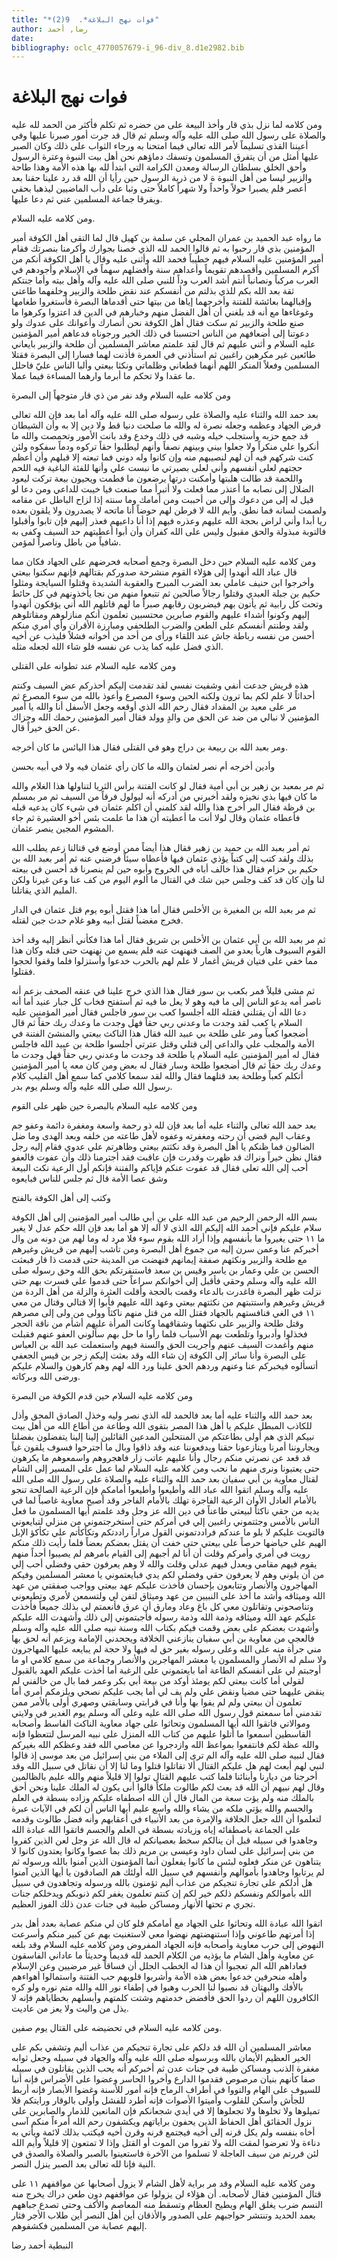 ```yaml
---
title: "*فوات نهج البلاغة*.  9(2)"
author: رضا, أحمد
date: 
bibliography: oclc_4770057679-i_96-div_8.d1e2982.bib
---
```




#  فوات نهج البلاغة 


 ومن كلامه لما نزل بذي قار وأخذ البيعة على من حضره ثم تكلم فأكثر من الحمد لله عليه والصلاة على رسول الله صلى الله عليه وآله وسلم ثم قال قد جرت أمور صبرنا عليها وفي أعيننا القذى تسليماً لأمر الله تعالى فيما امتحنا به ورجاء الثواب على ذلك وكان الصبر عليها أمثل من أن يتفرق المسلمون وتسفك دماؤهم نحن أهل بيت النبوة وعترة الرسول وأحق الخلق بسلطان الرسالة ومعدن الكرامة التي ابتدأ لله بها هذه الأمة وهذا طاحة والزبير ليسا من أهل النبوة ة لا من ذرية الرسول حين رأيا أن الله قد رد علينا حقنا بعد أعصر فلم يصبرا حولاً واحداً ولا شهراً كاملاً حتى وثبا على دأب الماضيين ليذهبا بحقي ويفرقا جماعة المسلمين عني ثم دعا عليها. 

 ومن كلامه عليه السلام. 

 ما رواه عبد الحميد بن عمران المجلي عن سلمة بن كهيل قال لما التقى أهل الكوفة أمير المؤمنين بذي قار رحبوا به ثم قالوا الحمد لله الذي خصنا بجوارك وأكرمنا بنصرتك فقام أمير المؤمنين عليه السلام فيهم خطيباً فحمد الله وأثنى عليه وقال يا أهل الكوفة أنكم من أكرم المسلمين وأقصدهم تقويماً وأعداهم سنة وأفضلهم سهماً في الإسلام وأجودهم في العرب مركباً ونصانباً أنتم أشد العرب وداً للنبي صلى الله عليه وآله وأهل بيته وأما جنتكم ثقة بعد الله بكم للذي بذلتم من أنفسكم عند نقض طلحة والزبير وخلفهما طاعتي وإقبالهما بعائشة للفتنة وأخرجهما إياها من بيتها حتى أقدماها البصرة فأستغروا طغامها وغوغاءها مع أنه قد بلغني أن أهل الفضل منهم وخبارهم في الدين قد اعتزوا وكرهوا ما صنع طلحة والزبير ثم سكت فقال أهل الكوفة نحن أنصارك وأعوانك على عدوك ولو دعوتنا إلى أضعافهم من الناس احتسبنا في ذلك الخير ورجوناه فدعاهم أمير المؤمنين عليه السلام و  أثني  عليهم ثم قال لقد علمتم معاشر المسلمين أن طلحة والزبير بايعاني طائعين غير مكرهين راغبين ثم استأذني في العمرة فأذنت لهما فسارا إلى البصرة فقتلا المسلمين وفعلاً المنكر اللهم أنهما قطعاني وظلماتي ونكثا بيعتي وألبا الناس عليّ فاحلل ما عقدا ولا تحكم ما أبرما وارهما المساءة فيما عملا. 

 ومن كلامه عليه السلام وقد نفر من ذي قار متوجهاً إلى البصرة 

 بعد حمد الله والثناء عليه والصلاة على رسوله صلى الله عليه وآله أما بعد فإن الله تعالى   فرض الجهاد وعظمه وجعله نصرة له والله ما صلحت دنيا قط ولا دين إلا به وأن الشيطان قد جمع حزبه وأستجلب خيله وشبه في ذلك وخدع وقد بانت الأمور وتحمصت والله ما أنكروا علي منكراً ولا جعلوا بيني وبينهم نصفاً وأنهم ليطلبوا حقاً تركوه ودماً سفكوه ولئن كنت شركهم فيه أن لهم لنصيبهم منه وإن كانوا وله دوني فما تبعته إلا قبلهم وأن أعظم حجتهم لعلى أنفسهم وأني لعلى بصيرتي ما نبست علي وأنها للفئة الباغية فيه اللحم واللحمة قد طالت هلبتها وأمكنت درتها يرضعون ما فطمت ويحيون بيعة تركت ليعود الضلال إلى نصابه ما أعتذر مما فعلت ولا أتبرأ مما صنعت فيا خيبت للداعي ومن دعا لو قيل له إلى من دعوك وإلى من أحببت ومن أمامك وما سنته إذا لزاح الباطل عن مقامه ولصمت لسانه فما نطق. وأيم الله لا فرطن لهم حوضاً أنا ماتحه لا يصدرون ولا يلقون بعده ريا أبدا وأني لراض بحجة الله عليهم وعذره فيهم إذا أنا داعيهم فعذر إليهم فإن تابوا وأقبلوا فالتوبة مبذولة والحق مقبول وليس على الله كفران وأن أبوا أعطيتهم حد السيف وكفى به شافياً من باطل وناصراً لمؤمن. 

 ومن كلامه عليه السلام حين دخل البصرة وجمع أصحابه فحرضهم على الجهاد فكان مما قال عباد الله أنهدوا إلى هؤلاء القوم منشرحة صدوركم بقتالهم فإنهم سكنوا بيعتي وأخرجوا ابن حنيف عاملي بعد الضرب المبرح والعقوبة الشديدة وقتلوا السيايجة ومثلوا حكيم بن جبلة العبدي وقتلوا رجالاً صالحين ثم تتبعوا منهم من نجا يأخذونهم في كل حائط وتحت كل رابية ثم يأتون بهم فيضربون رقابهم صبراً ما لهم قاتلهم الله أني يؤفكون أنهدوا إليهم وكونوا أشداء عليهم والقوم صابرين محتسبين تعلمون أنكم منازلوهم ومقاتلوهم ولقد وطنتم أنفسكم على الطعن والضرب الطلحفي ومبارزة الأقران وأي أمري منكم أحسن من نفسه رباطة جاش عند اللقاء ورأى من  أحد  من أخوانه فشلاً فليذب عن أخيه الذي فضل عليه كما يذب عن نفسه فلو شاء الله لجعله مثله. 

 ومن كلامه عليه السلام عند تطوانه على القتلى 

 هذه قريش جدعت أنفي وشفيت نفسي لقد تقدمت إليكم أحذركم عض السيف وكنتم أحداثاً لا علم لكم بما ترون ولكنه الحين وسوء المصرع وأعوذ بالله من سوء المصرع ثم مر على معيد بن المقداد فقال رحم الله الذي أوقعه وجعل الأسفل أنا والله يا أمير المؤمنين لا نبالي   من ضد عن الحق من والدٍ وولد فقال أمير المؤمنين رحمك الله وجزاك عن الحق خيراً قال. 

 ومر بعبد الله بن ربيعة بن دراج وهو في القتلى فقال هذا اليائس ما كان أخرجه. 

 وأدين أخرجه أم نصر لعثمان والله ما كان رأي عثمان فيه ولا في أبيه بحسن 

 ثم مر بمعبد بن زهير بن أبي أمية فقال لو كانت الفتنة برأس الثريا لتناولها هذا الغلام والله ما كان فيها بذي نخيزه ولقد أخبرني من أدركه أنه ليولول فرقاً من السيف ثم مر بمسلم بن قرظة فقال البر أخرج هذا والله لقد كلمني أن اكلم عثمان في شيء كان يدعيه قبله فأعطاه عثمان وقال لولا أنت ما أعطيته أن هذا ما علمت بئس أخو العشيرة ثم جاء المشوم المجين ينصر عثمان. 

 ثم أمر بعبد الله بن حميد بن زهير فقال هذا أيضاً ممن أوضع في قتالنا زعم يطلب الله بذلك ولقد كتب إلي كتباً يؤذي عثمان فيها فأعطاه سيئاً فرضني عنه ثم أمر بعبد الله بن حكيم بن حزام فقال هذا خالف أباه في الخروج وأبوه حين لم ينصرنا قد أحسن في بيعته لنا وإن كان قد كف وجلس حين شك في القتال ما ألوم اليوم من كف عنا وعن غيرنا ولكن المليم الذي يقاتلنا. 

 ثم مر بعبد الله بن المغيرة بن الأخلس فقال أما هذا فقتل أبوه يوم قتل عثمان في الدار فخرج مغضباً لقتل أبيه وهو غلام حدث جبن لقتله. 

 ثم مر بعبد الله بن أبي عثمان بن الأخلس بن شريق فقال أما هذا فكأني أنظر إليه وقد أخذ القوم السيوف هارباً يعدو من الصف فنهنهت عنه فلم يسمع من نهنهت حتى قتله وكان هذا مما خفي على فتيان قريش أغمار لا علم لهم بالحرب خدعوا وأستزلوا فلما وقفوا لحجوا فقتلوا. 

 ثم مشى قليلاً فمر بكعب بن سور فقال هذا الذي خرج علينا في عنقه الصحف بزعم أنه ناصر أمه يدعو الناس إلى ما فيه وهو لا يعل ما فيه ثم أستفتح فخاب كل جبار عنيد أما أنه دعا الله أن يقتلني فقتله الله أجلسوا كعب بن سور فاجلس فقال أمير المؤمنين عليه السلام يا كعب لقد وجدت ما وعدني ربي حقاً فهل وجدت ما وعدك ربك حقاً ثم قال أضجعوا كعباً ومر على طلحة بي عبيد الله فقال هذا الناكث بيعتي والمنشئ الفتنة في الأمة   والمجلب علي والداعي إلى قتلي وقتل عترتي أجلسوا طلحة بن عبيد الله فاجلس فقال له أمير المؤمنين عليه السلام يا طلحة قد وجدت ما وعدني ربي حقاً فهل وجدت ما وعدك ربك حقاً ثم قال أضجعوا طلحة وسار فقال له بعض ومن كان معه يا أمير المؤمنين أتكلم كعباً وطلحة بعد قتلهما فقال والله لقد سمعا كلامي كما سمع أهل القليب كلام رسول الله صلى الله عليه وآله وسلم يوم بدر. 

 ومن كلامه عليه السلام بالبصرة حين ظهر على القوم 

 بعد حمد الله تعالى والثناء عليه أما بعد فإن لله ذو رحمة واسعة ومغفرة دائمة وعفو جم وعقاب اليم قضى أن رحته ومغفرته وعفوه لأهل طاعته من خلفه وبعد الهدى وما ضل الضالون فما ظنكم يا أهل البصرة وقد نكثتم بيعتي وظاهرتم علي عدوي فقام إليه رجل فقال نظن خيراً ونراك قد ظهرت وقدرت فإن عاقبت فقد أجترمنا ذلك وأن عفوت فالعفو أحب إلى الله تعلى فقال قد عفوت عنكم فإياكم والفتنة فإنكم أول الرعية نكث البيعة وشق عصا الأمة قال ثم جلس للناس فبايعوه 

 وكتب إلى أهل الكوفة بالفتح 

 بسم الله الرحمن الرحيم من عبد الله علي بن أبي طالب أمير المؤمنين إلى أهل الكوفة سلام عليكم فإني أحمد الله إليكم الله الذي لا آله إلا هو أما بعد فإن الله حكم عدل لا يغير ما  ١١  حتى يغيروا ما بأنفسهم وإذا أراد الله بقوم سوء فلا مرد له وما لهم من دونه من وال أخبركم عنا وعمن سرن إليه من جموع أهل البصرة ومن تأشب إليهم من قريش وغيرهم مع طلحة والزبير ونكثهم صفقة إيمانهم فنهضت من المدينة حتى قدمت ذا قار فبعثت الحسن بن علي وعمار بن ياسر وقيس بن سعد فاستنفرتكم بحق الله وحق رسوله صلى الله عليه وآله وسلم وحقي فأقبل إلي أخوانكم سراعاً حتى قدموا علي فسرت بهم حتى نزلت ظهر البصرة فاغدرت بالدعاء وقمت بالحجة وأقلت العثرة والزلة من أهل الردة من قريش وغيرهم واستتبتهم من نكثتهم بيعتي وعهد الله عليهم فأبوا إلا قتالي وقتال من معي  ١١  في الغي فنافستهم بالجهاد فقتل الله من قتل منهم ناكثاً وولى من ولى إلى مصرهم وقتل طلحة والزبير على نكثهما وشقاقهما وكانت المرأة عليهم أشأم من ناقة الحجر فخذلوا وأدبروا وتلطعت بهم الأسباب فلما رأوا ما حل بهم سألوني العفو عنهم فقبلت منهم وأغمدت السيف   عنهم وأجريت الحق والسنة فيهم واستعملت عبد الله بن العباس على البصرة وأنا سائر إلى الكوفة إن شاء الله وقد بعثت إليكم زجر بن قيس الجعفي أتسألوه فيخبركم عنا وعنهم وردهم الحق علينا ورد الله لهم وهم كارهون والسلام عليكم ورضى الله وبركاته. 

 ومن كلامه عليه السلام حين قدم الكوفة من البصرة 

 بعد حمد الله والثناء عليه أما بعد فالحمد لله الذي نصر وليه وخذل الصادق المحق وأذل للكاذب المبطل عليكم يا أهل هذا المصر بتقوى الله وطاعة من أطاع الله من أهل بيت نبيكم الذي هم أولى بطاعتكم من المنتحلين المدعين القائلين إلينا إلينا يتفضلون بفضلنا ويجاروننا أمرنا وينازعونا حقنا ويدفعوننا عنه وقد ذاقوا وبال ما أجترحوا فسوف يلقون غياً قد قعد عن نصرتي منكم رجال وأنا عليهم عاتب زار فاهجروهم واسمعوهم ما يكرهون حتى يعتبونا ونرى منهم ما نحب ومن كلامه عليه السلام لما عمل على المسير إلى الشام لقتال معاوية بن أبي سفيان بعد حمد الله والثناء عليه والصلاة على رسول الله صلى الله عليه وآله وسلم اتقوا الله عباد الله وأطيعوا وأطيعوا أمامكم فإن الرعية الصالحة تنجو بالأمام العادل الأوان الرعية الفاجرة تهلك بالأمام الفاجر وقد أصبح معاوية غاصباً لما في يديه من حقي ناكثاً لبيعتي طاعناً في دين الله عز وجل وقد علمتم أيها المسلمون ما فعل الناس بالأمس وجثتموني راغبين إلي في أمركم حتى أستخرجتموني من منزلي لتبايعوني فالتويت عليكم لا بلو ما عندكم فراددتموني القول مراراً راددتكم وتكأكأتم علي تكأكؤ الإبل الهيم على حياضها حرصاً على بيعتي حتى خفت أن يقتل بعضكم بعضاً فلما رأيت ذلك منكم رويت في أمري وأمركم وقلت أن أنا لم أجبهم إلى القيام بأمرهم لم يصيبوا أحداً منهم يقوم فيهم مقامي ويعدل فيهم عدلي وقلت والله لا وهم يعرفون حقي وفضلي أحب إلي من أن يلوني وهم لا يعرفون حقي وفضلي لكم يدي فبايعتموني يا معشر المسلمين وفيكم المهاجرون والأنصار وتتابعون بإحسان فأخذت عليكم عهد بيعتي وواجب صفقتي من عهد الله وميثاقه وأشد ما أخذ على النبيين من عهد وميثاق لتفن لي ولتسمعن لأمري وتطيعوني وتناصحوني وتقاتلون معي كل باغ وعاد ومارق أن عرق فأنعمتم لي بذلك جميعاً فأخذت عليكم عهد الله وميثاقه وذمة الله وذمة رسوله فأجبتموني إلى ذلك وأشهدت الله عليكم وأشهدت بعضكم على بعض وقمت فيكم بكتاب الله وسنة نبيه صلى الله عليه وآله وسلم   فالعجي من معاوية بن أبي سفيان ينازعني الخلافة ويجحدني الإمامة ويزعم أنه لحق بها مني جرأة منه على الله وعلى رسوله بغير حق له فيها ولا حجة لم يبايعه عليها المهاجرون ولا سلم له الأنصار والمسلمون يا معشر المهاجرين والأنصار وجماعة من سمع كلامي او ما أوجبتم لي على أنفسكم الطاعة أما بايعتموني على الرغبة أما أخذت عليكم العهد بالقبول لقولي أما كانت بيعتي لكم يومئذ أوكد من بيعة أبي بكر وعمر فما بال من خالفني لم ينقض عليهما حتى مضيا ونقض علي ولم يف لي أما يجب عليكم نصحي ويلزمكم أمري أما تعلمون أن بيعتي ولم لم يفوا بها وأنا في قرابتي وسابقتي وصهري أولى بالأمر ممن تقدمني أما سمعتم قول رسول الله صلى الله عليه وعلى آله وسلم يوم الغدير في ولايتي وموالاتي فاتقوا الله أيها المسلمون وتحاثوا على جهاد معاوية الناكث الفاسط وأصحابه القاسطين أسمعوا ما أتلوا عليهم من كتاب الله المنزل على نبيه المرسل لتتعظوا فإنه والله عظة لكم فانتفعوا بمواعظ الله وازدجروا عن معاصي الله فقد وعظكم الله بغيركم فقال لنبيه صلى الله عليه وآله الم ترى إلى الملاء من بني إسرائيل من بعد موسى إذ قالوا لنبي لهم أبعث لهم هل عليكم القتال ألا تقاتلوا قتلوا وما لنا إلا أن نقاتل في سبيل الله وقد أخرجنا من ديارنا وأبنائنا فلما كتب عليهم القتال تولوا إلا قليلاً منهم والله عليم بالظالمين وقال لهم نبيهم أن الله قد بعث لكم طالوت ملكاً قالوا أنى يكون له الملك علينا ونحن أحق بالملك منه ولم يؤت سعة من المال قال أن الله اصطفاه عليكم وزاده بسطة في العلم والجسم والله يؤتي ملكه من يشاء والله واسع عليم أيها الناس أن لكم في الآيات عبرة لتعلموا أن الله جعل الخلافة والإمرة من بعد الأنبياء في أعقابهم وأنه فضل طالوت وقدمه على الجماعة باصطفائه إياه وزيادته بسطة في العلم والجسم فاتقوا الله عبادة الله وجاهدوا في سبيله قبل أن ينالكم سخط بعصيانكم له قال الله عز وجل لعن الذين كفروا من بني إسرائيل على لسان داود وعيسى بن مريم ذلك بما عصوا وكانوا يعتدون كانوا لا يتناهون عن منكر فعلوه لبئس ما كانوا يفعلون أنما المؤمنون الذين آمنوا بالله ورسوله ثم لم يرتابوا وجاهدوا بأموالهم وأنفسهم في سبيل الله أولئك هم الصادقون يا أيها الذين آمنوا هل أدلكم على تجارة تنجيكم من عذاب أليم تؤمنون بالله ورسوله وتجاهدون في سبيل الله بأموالكم ونفسكم ذلكم خير لكم إن كنتم تعلمون يغفر لكم ذنوبكم ويدخلكم جنات تجري م تحتها الأنهار ومساكن   طيبة في جنات عدن ذلك الفوز العظيم. 

 اتقوا الله عبادة الله وتحاثوا على الجهاد مع أمامكم فلو كان لي منكم عصابة بعدد أهل بدر إذا أمرتهم طاعوني وإذا استنهضتهم نهضوا معي لاستغنيت بهم عن كبير منكم وأسرعت النهوض إلى حرب معاوية وأصحابه فإنه الجهاد المفروض ومن كلامه عليه السلام وقد بلغه عن معاوية وأهل الشام ما يؤذيه من الكلام الحمد لله قديماً وحديثاً ما عاداني الفاسقون فعاداهم الله الم تعجبوا أن هذا له الخطب الجلل أن فساقاً غير مرضيين وعن الإسلام وأهله منحرفين خدعوا بعض هذه الأمة وأشربوا قلوبهم حب الفتنة واستمالوا أهواءهم بالأفك والبهتان قد نصبوا لنا الحرب وهبوا في إطفاء نور الله والله متم نوره ولو كره الكافرون اللهم أن ردوا الحق فأفضض خدمتهم وشتت كلمتهم وأبسلهم بخطاياهم فإنه لا يذل من واليت ولا يعز من عاديت. 

 ومن كلامه عليه السلام في تحضيضه على القتال يوم صفين. 

 معاشر المسلمين أن الله قد دلكم على تجارة تنجيكم من عذاب أليم وتشفي بكم على الخير العظيم الأيمان بالله وبرسوله صلى الله عليه وآله والجهاد في سبيله وجعل ثوابه مغفرة الذنب ومساكن طيبة في جنات عدن ثم أخبركم أنه يحب الذين يقاتلون في سبيله صفا كأنهم بنيان مرصوص فقدموا الدارع وأخروا الحاسر وعضوا على الأضراس فإنه أنبا للسيوف على الهام والتووا في أطراف الرماح فإنه أمور للأسنة وغضوا الأبصار فإنه أربط للجأش وأسكن للقلوب وأميتوا الأصوات فإنه أطرد للفشل وأولى بالوقار ورايتكم فلا تميلوها ولا تخلوها ولا تجعلوها إلا في أيدي شجعانكم فإن المانعين للذمار والصابرين على نزول الحقائق أهل الحفاظ الذين يحفون براياتهم ويكشفون رحم الله أمرءاً منكم آسى أخاه بنفسه ولم يكل قرنه إلى أخيه فيجتمع قرنه وقرن أخيه فيكتب بذلك لائمة ويأتي به دناءة ولا تعرضوا لمقت الله ولا تفروا من الموت أو القتل وإذا لا تمتعون إلا قليلاً وأيم الله لئن فررتم من سيف العاجلة لا تسلموا من الآخرة فاستعينوا بالصبر والصلاة والصدق في النية فإنا لله تعالى بعد الصبر ينزل النصر. 

 ومن كلامه عليه السلام وقد مر براية لأهل الشام لا يزول أصحابها عن مواقفهم  ١١  على قتال المؤمنين فقال لأصحابه.   أن هؤلاء لن يزولوا عن مواقفهم دون طعن دراك يخرج منه النسم ضرب يغلق الهام ويطيح العظام وتسقط منه المعاصم والأكف وحتى تصدع جباههم بعمد الحديد وتنتشر حواجبهم على الصدور والأذقان أين أهل النصر أين طلاب الأجر فثار إليهم عصابة من المسلمين فكشفوهم. 

 النبطية  أحمد  رضا 
